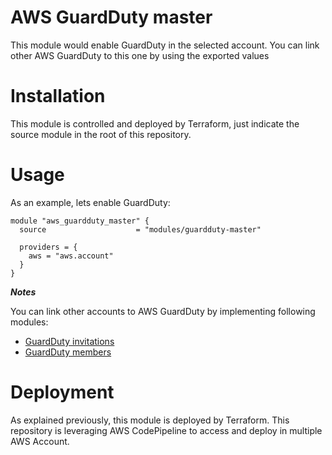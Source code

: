 # AWS GuardDuty master

This module would enable GuardDuty in the selected account. You can link other AWS GuardDuty to this one by using the exported values

# Installation

This module is controlled and deployed by Terraform, just indicate the source module in the root of this repository.

# Usage

As an example, lets enable GuardDuty:

```hcl
module "aws_guardduty_master" {
  source                    = "modules/guardduty-master"

  providers = {
    aws = "aws.account"
  }
}
```

***Notes***

You can link other accounts to AWS GuardDuty by implementing following modules:
- [GuardDuty invitations](../guardduty-invitation)
- [GuardDuty members](../guardduty-member)

# Deployment

As explained previously, this module is deployed by Terraform. This repository is leveraging AWS CodePipeline to access and deploy in multiple AWS Account.
